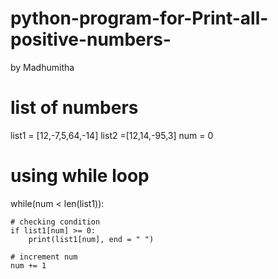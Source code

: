 # python-program-for-Print-all-positive-numbers-
by Madhumitha

 
# list of numbers
list1 = [12,-7,5,64,-14]
list2 =[12,14,-95,3]
num = 0
 
# using while loop     
while(num < len(list1)):
     
    # checking condition
    if list1[num] >= 0:
        print(list1[num], end = " ")
     
    # increment num 
    num += 1
